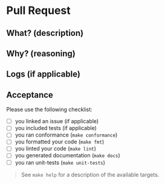 # Pull Request

<!--
## Note to the Contributor

We encourage contributors to go through a proposal process to discuss major changes.
Before your PR is allowed to run through CI, the maintainers of Talos will first have to accept the PR.
One of our maintainers will comment on your PR with `/accepted`.
-->

## What? (description)

## Why? (reasoning)

## Logs (if applicable)

## Acceptance

Please use the following checklist:

- [ ] you linked an issue (if applicable)
- [ ] you included tests (if applicable)
- [ ] you ran conformance (`make conformance`)
- [ ] you formatted your code (`make fmt`)
- [ ] you linted your code (`make lint`)
- [ ] you generated documentation (`make docs`)
- [ ] you ran unit-tests (`make unit-tests`)

> See `make help` for a description of the available targets.
